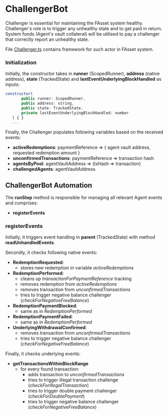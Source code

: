 # ChallengerBot

Challenger is essential for maintaining the FAsset system healthy. Challenger's role is to trigger any unhealthy state and to get paid in return. System funds (Agent's vault collateral) will be utilised to pay a challenger that correctly report an unhealthy state.

File [Challenger.ts](../../src/actors/Challenger.ts) contains framework for such actor in FAsset system.

### Initialization

Initially, the constructor takes in **runner** (ScopedRunner), **address** (native address), **state** (TrackedState) and **lastEventUnderlyingBlockHandled** as inputs:

```javascript
constructor(
       public runner: ScopedRunner,
       public address: string,
       public state: TrackedState,
       private lastEventUnderlyingBlockHandled: number
   ) { }
   ...
```

Finally, the Challenger populates following variables based on the received events:

-   **activeRedemptions**: paymentReference => { agent vault address, requested redemption amount }
-   **unconfirmedTransactions**: paymentReference => transaction hash
-   **agentsByPool**: agentVaultAddress => (txHash => transaction)
-   **challengedAgents**: agentVaultAddress

## ChallengerBot Automation

The **runStep** method is responsible for managing all relevant Agent events and comprises:

-   **registerEvents**

### registerEvents

Initially, it triggers event handling in **parent** (TrackedState) with method **readUnhandledEvents**.

Secondly, it checks following native events:

-   **RedemptionRequested**:
    -   stores new redemption in variable _activeRedemptions_
-   **RedemptionPerformed**:
    -   cleans up _transactionForPaymentReference_ tracking
    -   removes redemption from _activeRedemptions_
    -   removes transaction from _unconfirmedTransactions_
    -   tries to trigger negative balance challenger (_checkForNegativeFreeBalance_)
-   **RedemptionPaymentBlocked**:
    -   same as in _RedemptionPerformed_
-   **RedemptionPaymentFailed**:
    -   same as in _RedemptionPerformed_
-   **UnderlyingWithdrawalConfirmed**:
    -   removes transaction from _unconfirmedTransactions_
    -   tries to trigger negative balance challenger (_checkForNegativeFreeBalance_)

Finally, it checks underlying events:

-   **getTransactionsWithinBlockRange**
    -   for every found transaction:
        -   adds transaction to _unconfirmedTransactions_
        -   tries to trigger illegal transaction challenge (_checkForIllegalTransaction_)
        -   tries to trigger double payment challenger (_checkForDoublePayment_)
        -   tries to trigger negative balance challenger (_checkForNegativeFreeBalance_)
